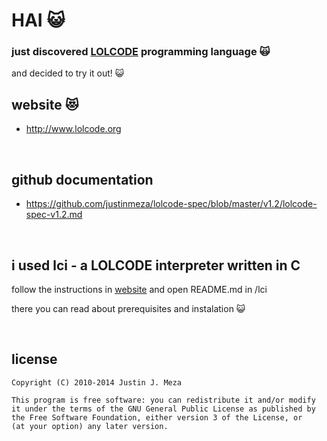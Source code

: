 # HAI 😺 <br>

### just discovered [LOLCODE](https://en.wikipedia.org/wiki/LOLCODE) programming language 🙀 <p>
and decided to try it out! 😺 <br>

## website 😻

- http://www.lolcode.org

<br>

## github documentation

- https://github.com/justinmeza/lolcode-spec/blob/master/v1.2/lolcode-spec-v1.2.md

<br>

## i used lci - a LOLCODE interpreter written in C

follow the instructions in [website](http://www.lolcode.org) and open README.md in /lci <p>
there you can read about prerequisites and instalation 😺

<br>

## license

    Copyright (C) 2010-2014 Justin J. Meza

    This program is free software: you can redistribute it and/or modify
    it under the terms of the GNU General Public License as published by
    the Free Software Foundation, either version 3 of the License, or
    (at your option) any later version.

<br>